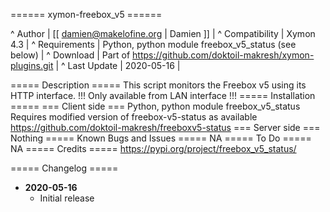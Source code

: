 ====== xymon-freebox_v5 ======

^ Author | [[ damien@makelofine.org | Damien ]] |
^ Compatibility | Xymon 4.3 |
^ Requirements | Python, python module freebox_v5_status (see below) |
^ Download | Part of https://github.com/doktoil-makresh/xymon-plugins.git |
^ Last Update | 2020-05-16 |

===== Description =====
This script monitors the Freebox v5 using its HTTP interface.
!!! Only available from LAN interface !!!
===== Installation =====
=== Client side ===
Python, python module freebox_v5_status
Requires modified version of freebox-v5-status as available https://github.com/doktoil-makresh/freeboxv5-status
=== Server side ===
Nothing
===== Known  Bugs and Issues =====
NA
===== To Do =====
NA
===== Credits =====
https://pypi.org/project/freebox_v5_status/

===== Changelog =====

  * **2020-05-16**
    * Initial release

